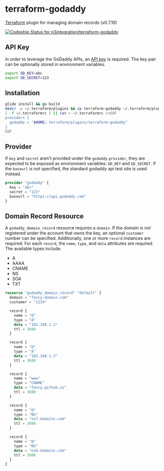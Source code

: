 # terraform-godaddy
[Terraform](https://www.terraform.io/) plugin for managing domain records (v0.7.10)

[ ![Codeship Status for n3integration/terraform-godaddy](https://app.codeship.com/projects/29e8c490-8b5d-0134-914d-3e63d62140d1/status?branch=master)](https://app.codeship.com/projects/184616)

## API Key
In order to leverage the GoDaddy APIs, an [API key](https://developer.godaddy.com/keys/) is required. The key pair can be optionally stored in environment variables.

```bash
export GD_KEY=abc
export GD_SECRET=123
```

## Installation

```bash
glide install && go build
mkdir -p ~/.terraform/plugins && cp terraform-godaddy ~/.terraform/plugins
[ -f ~/.terraformrc ] || cat > ~/.terraformrc <<EOF
providers {
  godaddy = "$HOME/.terraform/plugins/terraform-godaddy"
}
EOF
```

## Provider

If `key` and `secret` aren't provided under the `godaddy` `provider`, they are expected to be exposed as environment variables: `GD_KEY` and `GD_SECRET`. If the `baseurl` is
not specified, the standard godaddy api test site is used instead.

```terraform
provider "godaddy" {
  key = "abc"
  secret = "123"
  baseurl = "https://api.godaddy.com"
}
```

## Domain Record Resource
A `godaddy_domain_record` resource requires a `domain`. If the domain is not registered under the account that owns the key, an optional `customer` number can be specified. 
Additionally, one or more `record` instances are required. For each `record`, the `name`, `type`, and `data` attributes are required. The available types include:

* A
* AAAA
* CNAME
* NS
* SOA
* TXT

```terraform
resource "godaddy_domain_record" "default" {
  domain = "fancy-domain.com"
  customer = "1234"

  record {
    name = "@"
    type = "A"
    data = "192.168.1.2"
    ttl = 3600
  }

  record {
    name = "@"
    type = "A"
    data = "192.168.1.3"
    ttl = 3600
  }

  record {
    name = "www"
    type = "CNAME"
    data = "fancy.github.io"
    ttl = 3600
  }

  record {
    name = "@"
    type = "NS"
    data = "ns7.domains.com"
    ttl = 3600
  }

  record {
    name = "@"
    type = "NS"
    data = "ns6.domains.com"
    ttl = 3600
  }
}
```
